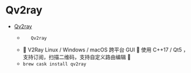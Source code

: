 # Qv2ray
- [Qv2ray](https://qv2ray.github.io/)
  -        Qv2ray    
  - 🌟 V2Ray Linux / Windows / macOS 跨平台 GUI 🔨 使用 C++17 / Qt5 ，支持订阅，扫描二维码，支持自定义路由编辑 🌟
  - `brew cask install qv2ray`
